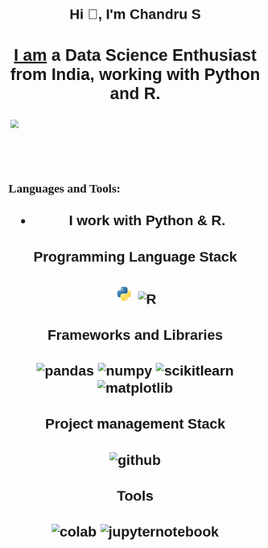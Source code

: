 <h1 align="center"><font face="Arial">Hi 👋, I'm Chandru S
<h3 align="center"><font face="Arial"><a href="https://www.linkedin.com/in/chandru-s-58856b267/" target="_blank" rel="noreferrer">I am</a> a Data Science Enthusiast from India, working with Python and R.</font></h3>
<img align="right" src="https://user-images.githubusercontent.com/74038190/212749447-bfb7e725-6987-49d9-ae85-2015e3e7cc41.gif" width="500">
<br><br>

<h3 align="left"><font size="+2" face="Verdana">Languages and Tools:</font></h3>


- I work with Python & R.

#### Programming Language Stack
<img src="https://raw.githubusercontent.com/github/explore/80688e429a7d4ef2fca1e82350fe8e3517d3494d/topics/python/python.png" alt="python" title="python" width="40" height="40"/>
<img src="https://upload.wikimedia.org/wikipedia/commons/thumb/1/1b/R_logo.svg/1200px-R_logo.svg.png" alt="R" title="R" width="40" height="35"/>

#### Frameworks and Libraries
<img src="https://encrypted-tbn0.gstatic.com/images?q=tbn:ANd9GcQ-NEICv1aGTvDRncdvM_fXoah5SNWx4pXAvg&s" alt="pandas" title="pandas" width="60" height="40"/>
<img src="https://upload.wikimedia.org/wikipedia/commons/thumb/3/31/NumPy_logo_2020.svg/2560px-NumPy_logo_2020.svg.png" alt="numpy" title="numpy" width="70" height="40"/>
<img src="https://upload.wikimedia.org/wikipedia/commons/thumb/0/05/Scikit_learn_logo_small.svg/2560px-Scikit_learn_logo_small.svg.png" alt="scikitlearn" title="scikitlearn" width="60" height="40"/>
<img src="https://media.licdn.com/dms/image/D4D12AQFq38cGkv_oHQ/article-cover_image-shrink_600_2000/0/1679493396295?e=2147483647&v=beta&t=VbHivrsD3KbirknCmH5nq0TIEZxtIi7u2PuZXXiOYow" alt="matplotlib" title="matplotlib" width="40" height="40"/>


#### Project management Stack
<img src="https://cdn.pixabay.com/photo/2022/01/30/13/33/github-6980894_1280.png" alt="github" title="github" width="40" height="40"/>

#### Tools
<img src="https://upload.wikimedia.org/wikipedia/commons/thumb/d/d0/Google_Colaboratory_SVG_Logo.svg/1280px-Google_Colaboratory_SVG_Logo.svg.png" alt="colab" title="colab" width="60" height="40"/>
<img src="https://miro.medium.com/v2/resize:fit:1358/0*P1qb2gH5iSX3r8Qe.png" alt="jupyternotebook" title="jupyternotebook" width="60" height="50"/>

